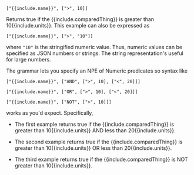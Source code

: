```
["{{include.name}}", [">", 10]]
```

Returns true if the {{include.comparedThing}} is greater than 10{{include.units}}. This example can also be expressed as

```
["{{include.name}}", [">", "10"]]
```

where `"10"` is the stringified numeric value. Thus, numeric values can be specified as JSON numbers or strings. The string representation's useful for large numbers.

The grammar lets you specify an NPE of Numeric predicates so syntax like

```
["{{include.name}}", ["AND", [">", 10], ["<", 20]]]
```

```
["{{include.name}}", ["OR", [">", 10], ["<", 20]]]
```

```
["{{include.name}}", ["NOT", [">", 10]]]
```

works as you'd expect. Specifically,

* The first example returns true if the {{include.comparedThing}} is greater than 10{{include.units}} AND less than 20{{include.units}}.

* The second example returns true if the {{include.comparedThing}} is greater than 10{{include.units}} OR less than 20{{include.units}}.

* The third example returns true if the {{include.comparedThing}} is NOT greater than 10{{include.units}}.
